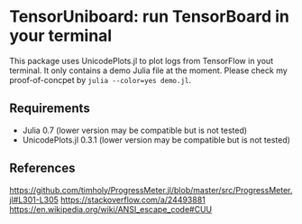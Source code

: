 # TensorUniboard: run TensorBoard in your terminal

This package uses UnicodePlots.jl to plot logs from TensorFlow in yout terminal.
It only contains a demo Julia file at the moment.
Please check my proof-of-concpet by `julia --color=yes demo.jl`.

## Requirements

- Julia 0.7 (lower version may be compatible but is not tested)
- UnicodePlots.jl 0.3.1 (lower version may be compatible but is not tested)

## References

https://github.com/timholy/ProgressMeter.jl/blob/master/src/ProgressMeter.jl#L301-L305
https://stackoverflow.com/a/24493881
https://en.wikipedia.org/wiki/ANSI_escape_code#CUU
